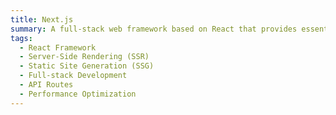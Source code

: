```yaml
---
title: Next.js
summary: A full-stack web framework based on React that provides essential production features such as Server-Side Rendering (SSR), Static Site Generation (SSG), and API routing, enabling fast and SEO-optimized application development
tags:
  - React Framework
  - Server-Side Rendering (SSR)
  - Static Site Generation (SSG)
  - Full-stack Development
  - API Routes
  - Performance Optimization
---
```

